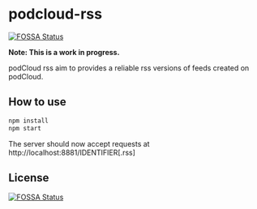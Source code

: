 # podcloud-rss 
[![FOSSA Status](https://app.fossa.io/api/projects/git%2Bgithub.com%2FPodShows%2Fpodcloud-rss.svg?type=shield)](https://app.fossa.io/projects/git%2Bgithub.com%2FPodShows%2Fpodcloud-rss?ref=badge_shield)

**Note: This is a work in progress.**

podCloud rss aim to provides a reliable rss versions of feeds created on podCloud.

## How to use

```sh
npm install
npm start
```

The server should now accept requests at http://localhost:8881/IDENTIFIER[.rss]


## License
[![FOSSA Status](https://app.fossa.io/api/projects/git%2Bgithub.com%2FPodShows%2Fpodcloud-rss.svg?type=large)](https://app.fossa.io/projects/git%2Bgithub.com%2FPodShows%2Fpodcloud-rss?ref=badge_large)